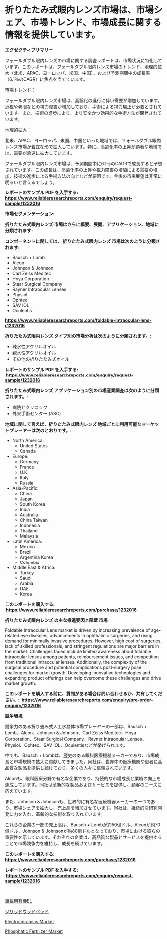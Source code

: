 <p><h1>折りたたみ式眼内レンズ市場は、市場シェア、市場トレンド、市場成長に関する情報を提供しています。</h1></p><p><strong>エグゼクティブサマリー</strong></p>
<p><p>フォールダブル眼内レンズの市場に関する調査レポートは、市場状況に特化しています。このレポートは、フォールダブル眼内レンズ市場のトレンド、地理的拡大（北米、APAC、ヨーロッパ、米国、中国）、および予測期間中の成長率（6.1％のCAGR）に焦点を当てています。</p><p>市場トレンド：</p><p>フォールダブル眼内レンズ市場は、高齢化の進行に伴い需要が増加しています。近視や老眼などの視力障害が増加しており、手術による視力矯正が必要とされています。また、技術の進歩により、より安全かつ効果的な手術方法が開発されています。</p><p>地理的拡大：</p><p>北米、APAC、ヨーロッパ、米国、中国といった地域では、フォールダブル眼内レンズ市場が着宜な形で拡大しています。特に、高齢化率の上昇が顕著な地域では、需要が急速に拡大しています。</p><p>フォールダブル眼内レンズ市場は、予測期間中に6.1％のCAGRで成長すると予想されています。この成長は、高齢化率の上昇や視力障害の増加による需要の増加、技術の進歩による手術方法の向上などが要因です。今後の市場展望は非常に明るいと言えるでしょう。</p></p>
<p><strong>レポートのサンプル PDF を入手する: <a href="https://www.reliableresearchreports.com/enquiry/request-sample/1232016">https://www.reliableresearchreports.com/enquiry/request-sample/1232016</a></strong></p>
<p><strong>市場セグメンテーション:</strong></p>
<p><strong> 折りたたみ式眼内レンズ 市場はさらに概要、展開、アプリケーション、地域に分類されます :</strong></p>
<p><strong>コンポーネントに関しては、 折りたたみ式眼内レンズ 市場は次のように分類されます: &nbsp;</strong></p>
<p><ul><li>Bausch + Lomb</li><li>Alcon</li><li>Johnson & Johnson</li><li>Carl Zeiss Meditec</li><li>Hoya Corporation</li><li>Staar Surgical Company</li><li>Rayner Intraocular Lenses</li><li>Physiol</li><li>Ophtec</li><li>SAV IOL</li><li>Oculentis</li></ul></p>
<p><strong><a href="https://www.reliableresearchreports.com/foldable-intraocular-lens-r1232016">https://www.reliableresearchreports.com/foldable-intraocular-lens-r1232016</a></strong></p>
<p><strong> 折りたたみ式眼内レンズ タイプ別の市場分析は次のように分類されます。:</strong></p>
<p><ul><li>疎水性アクリルオイル</li><li>親水性アクリルオイル</li><li>その他の折りたたみ式オイル</li></ul></p>
<p><strong>レポートのサンプル PDF を入手する: &nbsp;<a href="https://www.reliableresearchreports.com/enquiry/request-sample/1232016">https://www.reliableresearchreports.com/enquiry/request-sample/1232016</a></strong></p>
<p><strong> 折りたたみ式眼内レンズ アプリケーション別の市場産業調査は次のように分類されます。:</strong></p>
<p><ul><li>病院とクリニック</li><li>外来手術センター (ASC)</li></ul></p>
<p><strong>地域に関して言えば、折りたたみ式眼内レンズ 地域ごとに利用可能なマーケットプレーヤーは次のとおりです。:</strong></p>
<p><ul>
    <li>
        North America:
        <ul>
            <li>United States</li>
            <li>Canada</li>
        </ul>
    </li>
    <li>
        Europe:
        <ul>
            <li>Germany</li>
            <li>France</li>
            <li>U.K.</li>
            <li>Italy</li>
            <li>Russia</li>
        </ul>
    </li>
    <li>
        Asia-Pacific:
        <ul>
            <li>China</li>
            <li>Japan</li>
            <li>South Korea</li>
            <li>India</li>
            <li>Australia</li>
            <li>China Taiwan</li>
            <li>Indonesia</li>
            <li>Thailand</li>
            <li>Malaysia</li>
        </ul>
    </li>
    <li>
        Latin America:
        <ul>
            <li>Mexico</li>
            <li>Brazil</li>
            <li>Argentina Korea</li>
            <li>Colombia</li>
        </ul>
    </li>
    <li>
        Middle East & Africa:
        <ul>
            <li>Turkey</li>
            <li>Saudi</li>
            <li>Arabia</li>
            <li>UAE</li>
            <li>Korea</li>
        </ul>
    </li>
    </ul></p>
<p><strong>このレポートを購入する: &nbsp;<a href="https://www.reliableresearchreports.com/purchase/1232016">https://www.reliableresearchreports.com/purchase/1232016</a></strong></p>
<p><strong>折りたたみ式眼内レンズ の主な推進要因と障壁 市場</strong></p>
<p><p>Foldable Intraocular Lens market is driven by increasing prevalence of age-related eye diseases, advancements in ophthalmic surgeries, and rising demand for minimally invasive procedures. However, high cost of surgeries, lack of skilled professionals, and stringent regulations are major barriers in the market. Challenges faced include limited awareness about foldable intraocular lenses among patients, reimbursement issues, and competition from traditional intraocular lenses. Additionally, the complexity of the surgical procedure and potential complications post-surgery pose challenges for market growth. Developing innovative technologies and expanding product offerings can help overcome these challenges and drive market growth.</p></p>
<p><strong>このレポートを購入する前に、質問がある場合は問い合わせるか、共有してください。:&nbsp; <a href="https://www.reliableresearchreports.com/enquiry/pre-order-enquiry/1232016">https://www.reliableresearchreports.com/enquiry/pre-order-enquiry/1232016</a></strong></p>
<p><strong>競争環境</strong></p>
<p><p>競争力のある折り畳み式人工水晶体市場プレーヤーの一部は、Bausch + Lomb、Alcon、Johnson & Johnson、Carl Zeiss Meditec、Hoya Corporation、Staar Surgical Company、Rayner Intraocular Lenses、Physiol、Ophtec、SAV IOL、Oculentisなどが挙げられます。</p><p>中でも、Bausch + Lombは、歴史のある眼科医療機器メーカーであり、市場成長と市場規模の拡大に貢献してきました。同社は、世界中の医療機関や患者に高品質な製品を提供し続けており、多くの人々に信頼されています。</p><p>Alconも、眼科医療分野で有名な企業であり、持続的な市場成長と業績の向上を達成しています。同社は革新的な製品およびサービスを提供し、顧客のニーズに応えています。</p><p>また、Johnson & Johnsonも、世界的に有名な医療機器メーカーの一つであり、市場シェアを拡大し、売上高を増加させています。同社は、継続的な研究開発に力を入れ、革新的な技術を取り入れています。</p><p>これらの企業の一部の売上高は、Bausch + Lombが約50億ドル、Alconが約70億ドル、Johnson & Johnsonが約80億ドルとなっており、市場における彼らの重要性を示しています。それぞれの企業は、高品質な製品とサービスを提供することで市場競争力を維持し、成長を続けています。</p></p>
<p><strong>このレポートを購入する: &nbsp; <a href="https://www.reliableresearchreports.com/purchase/1232016">https://www.reliableresearchreports.com/purchase/1232016</a></strong></p>
<p><strong>レポートのサンプル PDF を入手する: &nbsp;<a href="https://www.reliableresearchreports.com/enquiry/request-sample/1232016">https://www.reliableresearchreports.com/enquiry/request-sample/1232016</a></strong><strong></strong></p>
<p>&nbsp;</p>
<p><p><a href="https://medium.com/@trevawiszk20231/%E8%87%AA%E5%8B%95%E8%BB%8A%E7%94%A8%E3%81%AEoled%E5%B8%82%E5%A0%B4%E3%81%AE%E3%83%88%E3%83%AC%E3%83%B3%E3%83%89%E3%81%A8%E5%B8%82%E5%A0%B4%E5%88%86%E6%9E%90%E3%81%AF-2024%E5%B9%B4%E3%81%8B%E3%82%892031%E5%B9%B4%E3%81%BE%E3%81%A7%E3%81%AE%E6%9C%9F%E9%96%93%E3%81%AB%E4%BA%88%E6%B8%AC%E3%81%95%E3%82%8C%E3%81%A6%E3%81%84%E3%81%BE%E3%81%99-9dfa2e8a30f0">車載用有機EL</a></p><p><a href="https://medium.com/@charityrice70/2024%E5%B9%B4%E3%81%8B%E3%82%892031%E5%B9%B4%E3%81%BE%E3%81%A7%E3%81%AE%E6%9C%9F%E9%96%93%E3%81%AB%E4%BA%88%E6%B8%AC%E3%81%95%E3%82%8C%E3%82%8B-%E3%82%BD%E3%83%AA%E3%83%83%E3%83%89%E3%82%A6%E3%83%83%E3%83%89%E3%83%99%E3%83%83%E3%83%89%E3%81%AE%E5%B8%82%E5%A0%B4%E5%8B%95%E5%90%91%E3%81%A8%E5%B8%82%E5%A0%B4%E5%88%86%E6%9E%90-2285ecfe2075">ソリッドウッドベッド</a></p><p><a href="https://www.linkedin.com/pulse/electroceramics-market-challenges-opportunities-growth-2yl9e?trackingId=q5wvgjPPzMG9WanD3EY8iA%3D%3D">Electroceramics Market</a></p><p><a href="https://www.linkedin.com/pulse/insights-phosphatic-fertilizer-market-size-analysing-ybvqe?trackingId=bl2GBAqAz28sLk3e0eY1mQ%3D%3D">Phosphatic Fertilizer Market</a></p></p>